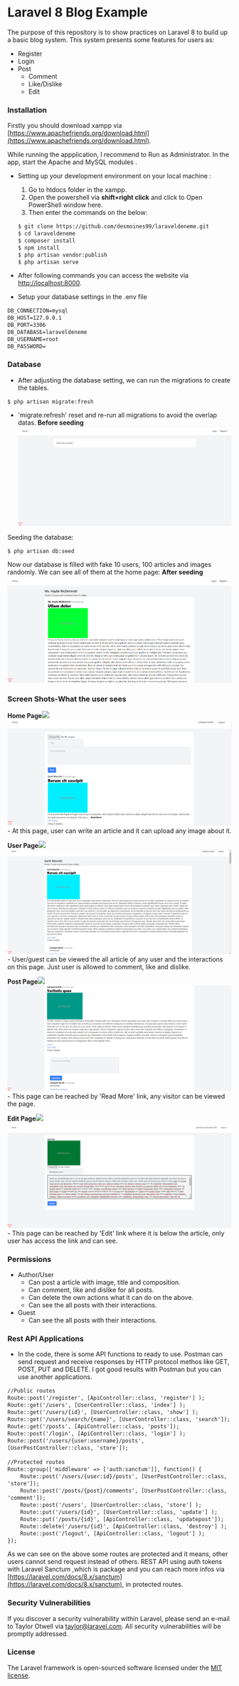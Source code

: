 # Laravel 8 Blog Example

The purpose of this repository is to show practices on Laravel 8 to build up a basic blog system. This system presents some features for users as:
- Register
- Login
- Post
    - Comment
    - Like/Dislike
    - Edit

### Installation

Firstly you should download xampp via [https://www.apachefriends.org/download.html](https://www.apachefriends.org/download.html).

While running the appplication, I recommend to Run as Administrator. In the app, start the Apache and MySQL modules .


- Setting up your development environment on your local machine :
	1.  Go to htdocs folder in the xampp.
	2.  Open the powershell via **shift+right click** and click to Open PowerShell window here.
	3. Then enter the commands on the below:
    ```	
    $ git clone https://github.com/desmoines99/laraveldeneme.git
    $ cd laraveldeneme
    $ composer install 
    $ npm install
    $ php artisan vendor:publish
    $ php artisan serve
    ```

- After following commands you can access the website via [http://localhost:8000](http://localhost:8000).

- Setup your database settings in the .env file 

```
DB_CONNECTION=mysql
DB_HOST=127.0.0.1
DB_PORT=3306
DB_DATABASE=laraveldeneme
DB_USERNAME=root
DB_PASSWORD=
```
### Database

- After adjusting the database setting, we can run the migrations to create the tables.
```
$ php artisan migrate:fresh
```
   - 'migrate:refresh' reset and re-run all migrations to avoid the overlap datas.
**Before seeding**    
   ![](https://raw.githubusercontent.com/desmoines99/laraveldeneme/main/before%20seeding.png)
    

Seeding the database:
```
$ php artisan db:seed
```
Now our database is filled with fake 10 users, 100 articles and images randomly. We can see all of them at the home page:
**After seeding**
    ![](https://raw.githubusercontent.com/desmoines99/laraveldeneme/main/afterseedingAsAGuest.png)

### Screen Shots-What the user sees

**Home Page**![](http://127.0.0.1:8000/)
![](https://raw.githubusercontent.com/desmoines99/laraveldeneme/main/homepageAsUser.png)
    - At this page, user can write an article and it can upload any image about it.

**User Page**![](http://127.0.0.1:8000/users/{user:username}/posts)
![](https://raw.githubusercontent.com/desmoines99/laraveldeneme/main/userPage.png)
    - User/guest can be viewed the all article of any user and the interactions on this page. Just user is allowed to comment, like and dislike. 

**Post Page**![](http://127.0.0.1:8000/posts/{post:slug})
![](https://raw.githubusercontent.com/desmoines99/laraveldeneme/main/postPage.png)
    - This page can be reached by 'Read More' link, any visitor can be viewed the page.

**Edit Page**![](http://127.0.0.1:8000//posts/{post:slug}/edit)
![](https://raw.githubusercontent.com/desmoines99/laraveldeneme/main/editPage.png)
    - This page can be reached by 'Edit' link where it is below the article, only user has access the link and can see.



### Permissions
- Author/User
	- Can post a article with image, title and composition.
	- Can comment, like and dislike for all posts.
	- Can delete the  own actions what it can do on the above.
	- Can see the all posts with their interactions.
- Guest
	- Can see the all posts with their interactions.

### Rest API Applications
- In the code, there is some API functions to ready to use. Postman can send request and receive responses by HTTP protocol methos like GET, POST, PUT and DELETE. I got good results with Postman but you can use another applications.

```
//Public routes
Route::post('/register', [ApiController::class, 'register'] );
Route::get('/users', [UserController::class, 'index'] );
Route::get('/users/{id}', [UserController::class, 'show'] );
Route::get('/users/search/{name}', [UserController::class, 'search']);
Route::get('/posts', [ApiController::class, 'posts']);
Route::post('/login', [ApiController::class, 'login'] );
Route::post('/users/{user:username}/posts', [UserPostController::class, 'store']);

//Protected routes
Route::group(['middleware' => ['auth:sanctum']], function() {
    Route::post('/users/{user:id}/posts', [UserPostController::class, 'store']);
    Route::post('/posts/{post}/comments', [UserPostController::class, 'comment']);
    Route::post('/users', [UserController::class, 'store'] );
    Route::put('/users/{id}', [UserController::class, 'update'] );
    Route::put('/posts/{id}', [ApiController::class, 'updatepost']);
    Route::delete('/users/{id}', [ApiController::class, 'destroy'] );
    Route::post('/logout', [ApiController::class, 'logout'] );
});
```
As we can see on the above some routes are protected and it means, other users cannot send request instead of others. REST API using auth tokens with Laravel Sanctum ,which is package and you can reach more infos via [https://laravel.com/docs/8.x/sanctum](https://laravel.com/docs/8.x/sanctum), in protected routes. 


### Security Vulnerabilities

If you discover a security vulnerability within Laravel, please send an e-mail to Taylor Otwell via [taylor@laravel.com](mailto:taylor@laravel.com). All security vulnerabilities will be promptly addressed.

### License

The Laravel framework is open-sourced software licensed under the [MIT license](https://opensource.org/licenses/MIT).
